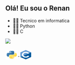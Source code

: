 ## Olá! Eu sou o Renan

  - 👨‍🎓 Tecnico em informatica
  - 👨‍💻 Python
  - 👨‍💻 C 
 <div>
  <a href="https://github.com/Renanka">
  <img height="180em" src="https://github-readme-stats.vercel.app/api?username=Renanka&show_icons=true&theme=dark&include_all_commits=true&count_private=true"/>
</div>
  <div style="display: inline_block"><br>
  <img align="center" alt="Renan-Python" height="30" width="40" src="https://raw.githubusercontent.com/devicons/devicon/master/icons/python/python-original.svg">
   <img align="center" alt="Renan-Python" height="30" width="40" src="https://raw.githubusercontent.com/devicons/devicon/master/icons/c/c-original.svg">
  
</div>
 
 
